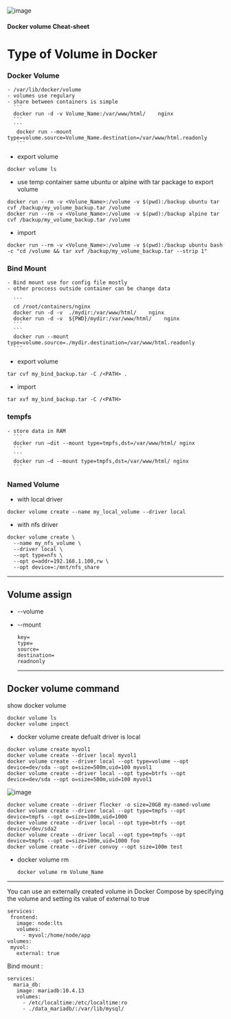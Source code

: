 ![image](https://github.com/rezaabedi1365/Devops/assets/117336743/440e69c6-d14d-4232-9bbd-aa35f64fbdd4)


#### Docker volume Cheat-sheet

# Type of Volume in Docker

### Docker Volume
  	- /var/lib/docker/volume
  	- volumes use regulary
  	- share between containers is simple
      ```     
      docker run -d -v Volume_Name:/var/www/html/    nginx 
      ```
  	  ```
  	   docker run --mount type=volume،source=Volume_Name،destination=/var/www/html،readonly
       ```

- export volume
```
docker volume ls
```
- use temp container same ubuntu or alpine with tar package to export volume
```
docker run --rm -v <Volune_Name>:/volume -v $(pwd):/backup ubuntu tar cvf /backup/my_volume_backup.tar /volume
docker run --rm -v <Volune_Name>:/volume -v $(pwd):/backup alpine tar cvf /backup/my_volume_backup.tar /volume
```
- import
```
docker run --rm -v <Volune_Name>:/volume -v $(pwd):/backup ubuntu bash -c "cd /volume && tar xvf /backup/my_volume_backup.tar --strip 1"
```

### Bind Mount
  	- Bind mount use for config file mostly
  	- other proccess outside container can be change data

      ```
      cd /root/containers/nginx
      docker run -d -v  ./mydir:/var/www/html/    nginx 
      docker run -d -v  ${PWD}/mydir:/var/www/html/    nginx 
  	  ```
  	  ```
  	  docker run --mount type=volume،source=./mydir،destination=/var/www/html،readonly 
      ```
- export volume
```
tar cvf my_bind_backup.tar -C /<PATH> .
```
- import
```
tar xvf my_bind_backup.tar -C /<PATH>
```

### tempfs
    - store data in RAM 
      ```
      docker run –dit --mount type=tmpfs,dst=/var/www/html/ nginx
      ```
      ```
      docker run –d --mount type=tmpfs,dst=/var/www/html/ nginx
      ```
### Named Volume
- with local driver
```
docker volume create --name my_local_volume --driver local
```
- with nfs driver
```
docker volume create \
  --name my_nfs_volume \
  --driver local \
  --opt type=nfs \
  --opt o=addr=192.168.1.100,rw \
  --opt device=:/mnt/nfs_share
```
------------------------------------------------------------------------
## Volume assign
* --volume
* --mount
    ```
    key=
    type=
    source=
    destination=
    readnonly
    ```

   --------------------------------------------------------------------------
## Docker volume command
show docker volume
```
docker volume ls
docker volume inpect
```
* docker volume create
defualt driver is local 
```
docker volume create myvol1
docker volume create --driver local myvol1
docker volume create --driver local --opt type=volume --opt device=dev/sda --opt o=size=500m,uid=100 myvol1
docker volume create --driver local --opt type=btrfs --opt device=dev/sda --opt o=size=500m,uid=100 myvol1
```
![image](https://github.com/rezaabedi1365/Devops/assets/117336743/d4bd8370-a1b3-4b32-bd89-7d50dfcfa5d0)

```  
docker volume create --driver flocker -o size=20GB my-named-volume
docker volume create --driver local --opt type=tmpfs --opt device=tmpfs --opt o=size=100m,uid=1000
docker volume create --driver local --opt type=btrfs --opt device=/dev/sda2
docker volume create --driver local --opt type=tmpfs --opt device=tmpfs --opt o=size=100m,uid=1000 foo
docker volume create --driver convoy --opt size=100m test
```
* docker volume rm
  ```
  docker volume rm Volume_Name
  ```
-------------------------------------------------------------------------------------
You can use an externally created volume in Docker Compose by specifying the volume and setting its value of external to true
 ```
services:
  frontend:
    image: node:lts
    volumes:
      - myvol:/home/node/app
volumes:
  myvol:
    external: true
 ```
Bind mount :
 ```
services:
   maria_db:
    image: mariadb:10.4.13
    volumes:
      - /etc/localtime:/etc/localtime:ro
      - ./data_mariadb/:/var/lib/mysql/
  ```
